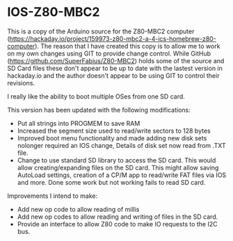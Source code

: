 # IOS-Z80-MBC2
This is a copy of the Arduino source for the Z80-MBC2 computer (https://hackaday.io/project/159973-z80-mbc2-a-4-ics-homebrew-z80-computer). The reason that I have created this copy is to allow me to work on my own changes using GIT to provide change control. While GitHub (https://github.com/SuperFabius/Z80-MBC2) holds some of the source and SD Card files these don't appear to be up to date with the lastest version in hackaday.io and the author doesn't appear to be using GIT to control their revisions.

I really like the ability to boot multiple OSes from one SD card.

This version has been updated with the following modifications:
* Put all strings into PROGMEM to save RAM
* Increased the segment size used to read/write sectors to 128 bytes
* Improved boot menu functionality and made adding new disk sets nolonger required an IOS change, Details of disk set now read from .TXT file.
* Change to use standard SD library to access the SD card. This would allow creating/expanding files on the SD card. This might allow saving AutoLoad settings, creation of a CP/M app to read/write FAT files via IOS and more. Done some work but not working fails to read SD card.

Improvements I intend to make:
* Add new op code to allow reading of millis
* Add new op codes to allow reading and writing of files in the SD card.
* Provide an interface to allow Z80 code to make IO requests to the I2C bus.

